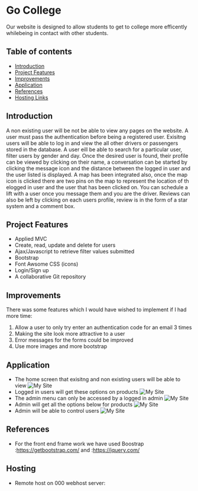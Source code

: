 # Go College
Our website is designed to allow students to get to college more efficently whilebeing in contact with other students.

## Table of contents

- [Introduction](#Introduction)
- [Project Features](#project-features)
- [Improvements](#improvements)
- [Application](#application)
- [References](#references)
- [Hosting Links](#hosting)


## Introduction
A non existing user will be not be able to view any pages on the website. A user must pass the authentication before being a registered user. Exisitng users will be able to log in and view the all other drivers or passengers stored in the database. A user eill be able to search for a particular user, filter users by gender and day. Once the desired user is found, their profile can be viewed by clicking on their name, a conversation can be started by clicking the message icon and the distance between the logged in user and the user listed is displayed. A map has been integrated also, once the map icon is clicked there are two pins on the map to represent the location of th elogged in user and the user that has been clicked on. You can schedule a lift with a user once you message them and you are the driver. Reviews can also be left by clicking on each users profile, review is in the form of a star system and a comment box.


## Project Features
- Applied MVC 
- Create, read, update and delete for users
- Ajax/Javascript to retrieve filter values submitted
- Bootstrap
- Font Awsome CSS (icons)
- Login/Sign up
- A collaborative Git repository

## Improvements
There was some features which I would have wished to implement if I had more time:
1. Allow a user to only try enter an authentication code for an email 3 times
2. Making the site look more attractive to a user
3.  Error messages for the forms could be improved
4. Use more images and more bootstrap

## Application
- The home screen that exisitng and non existing users will be able to view
![My Site](./assets/images/home.jpg)
- Logged in users will get these options on products
![My Site](./assets/images/products.jpg)
- The admin menu can only be accessed by a logged in admin
![My Site](./assets/images/adminmenu.jpg)
- Admin will get all the options below for products
![My Site](./assets/images/adminproducts.jpg)
- Admin will be able to control users
![My Site](./assets/images/adminusers.jpg)


## References
- For the front end frame work we have used Boostrap :https://getbootstrap.com/ and :https://jquery.com/

## Hosting
- Remote host on 000 webhost server:
